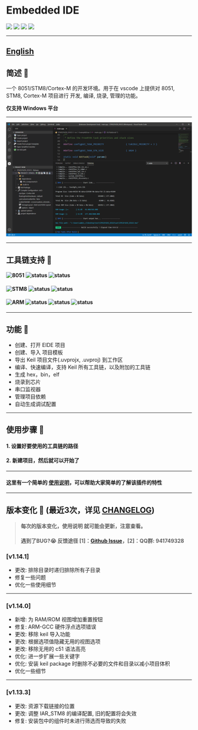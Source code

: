 # Embedded IDE

[![](https://vsmarketplacebadge.apphb.com/version/cl.eide.svg)](https://marketplace.visualstudio.com/items?itemName=CL.eide) [![](https://vsmarketplacebadge.apphb.com/installs/cl.eide.svg)](https://marketplace.visualstudio.com/items?itemName=CL.eide) [![](https://vsmarketplacebadge.apphb.com/downloads/cl.eide.svg)](https://marketplace.visualstudio.com/items?itemName=CL.eide) [![](https://vsmarketplacebadge.apphb.com/rating/cl.eide.svg)](https://marketplace.visualstudio.com/items?itemName=CL.eide)

***

## [English](./README_EN.md)

## 简述 📑

一个 8051/STM8/Cortex-M 的开发环境。用于在 vscode 上提供对 8051, STM8, Cortex-M 项目进行 开发, 编译, 烧录, 管理的功能。

**仅支持 Windows 平台**

***

![preview](./res/preview/show.png)

***

## 工具链支持 🔨

#### ![8051](https://img.shields.io/badge/-8051_:-grey.svg) ![status](https://img.shields.io/badge/Keil_C51-✔-brightgreen.svg) ![status](https://img.shields.io/badge/SDCC-✔-brightgreen.svg)

#### ![STM8](https://img.shields.io/badge/-STM8_:-grey.svg) ![status](https://img.shields.io/badge/IAR_STM8-✔-brightgreen.svg) ![status](https://img.shields.io/badge/SDCC-✔-brightgreen.svg)

#### ![ARM](https://img.shields.io/badge/-ARM_:-grey.svg) ![status](https://img.shields.io/badge/ARMCC_V5-✔-brightgreen.svg) ![status](https://img.shields.io/badge/ARMCC_V6-✔-brightgreen.svg) ![status](https://img.shields.io/badge/ARM_GCC-✔-brightgreen.svg)


***

## 功能 🎉

* 创建、打开 EIDE 项目
* 创建、导入 项目模板
* 导出 Keil 项目文件(.uvprojx, .uvproj) 到工作区
* 编译、快速编译，支持 Keil 所有工具链，以及附加的工具链
* 生成 hex，bin，elf
* 烧录到芯片
* 串口监视器
* 管理项目依赖
* 自动生成调试配置

***

## 使用步骤 📖

#### 1. 设置好要使用的工具链的路径

#### 2. 新建项目，然后就可以开始了

***

#### 这里有一个简单的 [使用说明](https://blog.csdn.net/qq_40833810/category_9688932.html)，可以帮助大家简单的了解该插件的特性

***

## 版本变化 🔔 (最近3次，详见 [CHANGELOG](./CHANGELOG.md))

> #### 每次的版本变化，使用说明 就可能会更新，注意查看。
> #### 遇到了BUG?😭 反馈途径 [1]：[Github Issue](https://github.com/github0null/eide/issues)，[2]：QQ群: **941749328**

### [v1.14.1]
- 更改: 排除目录时递归排除所有子目录
- 修复一些问题
- 优化一些使用细节
***

### [v1.14.0]
- 新增: 为 RAM/ROM 视图增加重置按钮
- 修复: ARM-GCC 硬件浮点选项错误
- 更改: 移除 keil 导入功能
- 更改: 根据选项值隐藏无用的视图选项
- 更改: 移除无用的 c51 语法高亮
- 优化: 进一步扩展一些关键字
- 优化: 安装 keil package 时删除不必要的文件和目录以减小项目体积
- 优化一些细节
***

### [v1.13.3]
- 更改: 资源下载链接的位置
- 更改: 调整 IAR_STM8 的编译配置, 旧的配置将会失效
- 修复: 安装包中的组件时未进行筛选而导致的失败
